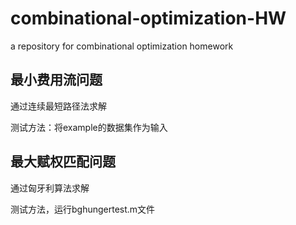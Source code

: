 # combinational-optimization-HW
a repository for combinational optimization homework

## 最小费用流问题
通过连续最短路径法求解

测试方法：将example的数据集作为输入


## 最大赋权匹配问题
通过匈牙利算法求解

测试方法，运行bghungertest.m文件
